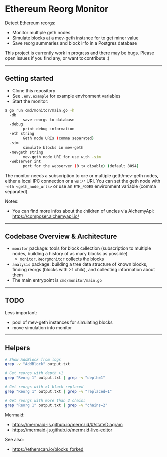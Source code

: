 # Ethereum Reorg Monitor

Detect Ethereum reorgs:

* Monitor multiple geth nodes
* Simulate blocks at a mev-geth instance for to get miner value
* Save reorg summaries and block info in a Postgres database

This project is currently work in progress and there may be bugs. Please open issues if you find any, or want to contribute :)

---

## Getting started

* Clone this repository
* See `.env.example` for example environment variables
* Start the monitor:


```bash
$ go run cmd/monitor/main.go -h
  -db
        save reorgs to database
  -debug
        print debug information
  -eth string
        Geth node URIs (comma separated)
  -sim
        simulate blocks in mev-geth
  -mevgeth string
        mev-geth node URI for use with -sim
  -webserver int
        port for the webserver (0 to disable) (default 8094)
```

The monitor needs a subscription to one or multiple geth/mev-geth nodes, either a local IPC connection or a `ws://` URI.
You can set the geth node with `-eth <geth_node_urls>` or use an `ETH_NODES` environment variable (comma separated).

Notes: 

* You can find more infos about the children of uncles via AlchemyApi: https://composer.alchemyapi.io/

---

## Codebase Overview & Architecture

* `monitor` package: tools for block collection (subscription to multiple nodes, building a history of as many blocks as possible)
  * `monitor.ReorgMonitor` collects the blocks
* `analysis` package: building a tree data structure of known blocks, finding reorgs (blocks with >1 child), and collecting information about them
* The main entrypoint is `cmd/monitor/main.go`

---

## TODO

Less important:

* pool of mev-geth instances for simulating blocks
* move simulation into monitor

---

## Helpers

```bash
# Show AddBlock from logs
grep -v "AddBlock" output.txt 

# Get reorgs with depth >1
grep "Reorg 1" output.txt | grep -v "depth=1"

# Get reorgs with >1 block replaced
grep "Reorg 1" output.txt | grep -v "replaced=1"

# Get reorgs with more than 2 chains
grep "Reorg 1" output.txt | grep -v "chains=2"
```

Mermaid:

* https://mermaid-js.github.io/mermaid/#/stateDiagram
* https://mermaid-js.github.io/mermaid-live-editor


See also:

* https://etherscan.io/blocks_forked
